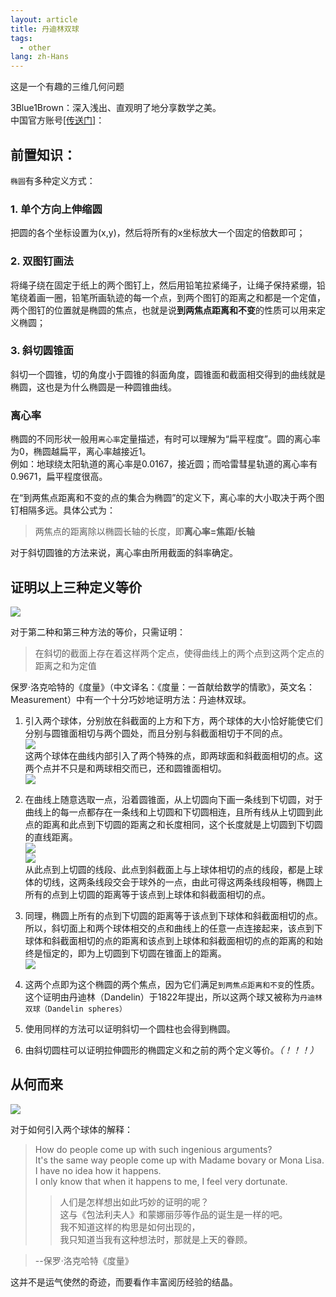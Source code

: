 ```yaml
---
layout: article
title: 丹迪林双球
tags:
  - other
lang: zh-Hans
---
```


这是一个有趣的三维几何问题

<!--more-->

3Blue1Brown：深入浅出、直观明了地分享数学之美。  
中国官方账号[[传送门]](https://space.bilibili.com/88461692/#/)：

## 前置知识：

`椭圆`有多种定义方式：  

### 1. 单个方向上伸缩圆  
把圆的各个坐标设置为(x,y)，然后将所有的x坐标放大一个固定的倍数即可；

### 2. 双图钉画法  
将绳子绕在固定于纸上的两个图钉上，然后用铅笔拉紧绳子，让绳子保持紧绷，铅笔绕着画一圈，铅笔所画轨迹的每一个点，到两个图钉的距离之和都是一个定值，两个图钉的位置就是椭圆的焦点，也就是说**到两焦点距离和不变**的性质可以用来定义椭圆；

### 3. 斜切圆锥面  
斜切一个圆锥，切的角度小于圆锥的斜面角度，圆锥面和截面相交得到的曲线就是椭圆，这也是为什么椭圆是一种圆锥曲线。

### 离心率

椭圆的不同形状一般用`离心率`定量描述，有时可以理解为“扁平程度”。圆的离心率为0，椭圆越扁平，离心率越接近1。  
例如：地球绕太阳轨道的离心率是0.0167，接近圆；而哈雷彗星轨道的离心率有0.9671，扁平程度很高。 

在“到两焦点距离和不变的点的集合为椭圆”的定义下，离心率的大小取决于两个图钉相隔多远。具体公式为： 
> 两焦点的距离除以椭圆长轴的长度，即**离心率=焦距/长轴**

对于斜切圆锥的方法来说，离心率由所用截面的斜率确定。

## 证明以上三种定义等价

![](/assets/images/2018-08-24-06.png)

对于第二种和第三种方法的等价，只需证明：  
> 在斜切的截面上存在着这样两个定点，使得曲线上的两个点到这两个定点的距离之和为定值

保罗·洛克哈特的《度量》（中文译名：《度量：一首献给数学的情歌》，英文名：Measurement）中有一个十分巧妙地证明方法：丹迪林双球。

1. 引入两个球体，分别放在斜截面的上方和下方，两个球体的大小恰好能使它们分别与圆锥面相切与两个圆处，而且分别与斜截面相切于不同的点。  
![](/assets/images/2018-08-24-01.png)  
这两个球体在曲线内部引入了两个特殊的点，即两球面和斜截面相切的点。这两个点并不只是和两球相交而已，还和圆锥面相切。  
![](/assets/images/2018-08-24-02.png)

2. 在曲线上随意选取一点，沿着圆锥面，从上切圆向下画一条线到下切圆，对于曲线上的每一点都存在一条线和上切圆和下切圆相连，且所有线从上切圆到此点的距离和此点到下切圆的距离之和长度相同，这个长度就是上切圆到下切圆的直线距离。  
![](/assets/images/2018-08-24-03.png)  
![](/assets/images/2018-08-24-04.png)  
从此点到上切圆的线段、此点到斜截面上与上球体相切的点的线段，都是上球体的切线，这两条线段交会于球外的一点，由此可得这两条线段相等，椭圆上所有的点到上切圆的距离等于该点到上球体和斜截面相切的点。

3. 同理，椭圆上所有的点到下切圆的距离等于该点到下球体和斜截面相切的点。  
所以，斜切面上和两个球体相交的点和曲线上的任意一点连接起来，该点到下球体和斜截面相切的点的距离和该点到上球体和斜截面相切的点的距离的和始终是恒定的，即为上切圆到下切圆在锥面上的距离。  
![](/assets/images/2018-08-24-05.png)  

4. 这两个点即为这个椭圆的两个焦点，因为它们满足`到两焦点距离和不变`的性质。  
这个证明由丹迪林（Dandelin）于1822年提出，所以这两个球又被称为`丹迪林双球（Dandelin spheres）`  

5. 使用同样的方法可以证明斜切一个圆柱也会得到椭圆。  

6. 由斜切圆柱可以证明拉伸圆形的椭圆定义和之前的两个定义等价。*（！！！）*  

## 从何而来  

![](/assets/images/2018-08-24-07.png)

对于如何引入两个球体的解释：

> How do people come up with such ingenious arguments?  
It's the same way people come up with Madame bovary or Mona Lisa.   
I have no idea how it happens.   
I only know that when it happens to me, I feel very dortunate.
>> 人们是怎样想出如此巧妙的证明的呢？  
这与《包法利夫人》和蒙娜丽莎等作品的诞生是一样的吧。  
我不知道这样的构思是如何出现的，  
我只知道当我有这种想法时，那就是上天的眷顾。  

> --保罗·洛克哈特《度量》

这并不是运气使然的奇迹，而要看作丰富阅历经验的结晶。